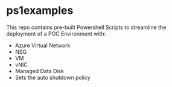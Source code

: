 # ps1examples

This repo contains pre-built Powershell Scripts to streamline the deployment of a POC Environment with:
- Azure Virtual Network
- NSG
- VM
- vNIC
- Managed Data Disk
- Sets the auto shutdown policy
